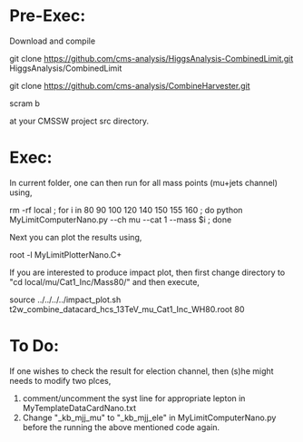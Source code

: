 Pre-Exec:
================
Download and compile

 git clone https://github.com/cms-analysis/HiggsAnalysis-CombinedLimit.git HiggsAnalysis/CombinedLimit
 
 git clone https://github.com/cms-analysis/CombineHarvester.git
 
 scram b 

at your CMSSW project src directory.
 
 Exec:
 ==============
 In current folder, one can then run for all mass points (mu+jets channel) using,

rm -rf local ; for i in 80 90 100 120 140 150 155 160 ; do python MyLimitComputerNano.py --ch mu --cat 1 --mass $i ; done

Next you can plot the results using,

root -l MyLimitPlotterNano.C+

If you are interested to produce impact plot, then first change directory to "cd local/mu/Cat1_Inc/Mass80/" and then execute,

source ../../../../impact_plot.sh t2w_combine_datacard_hcs_13TeV_mu_Cat1_Inc_WH80.root 80
 
 To Do:
 ==============
 If one wishes to check the result for election channel, then (s)he might needs to modify two plces,
 1. comment/uncomment the syst line for appropriate lepton in MyTemplateDataCardNano.txt
 2. Change "_kb_mjj_mu" to "_kb_mjj_ele" in MyLimitComputerNano.py
 before the running the above mentioned code again.
